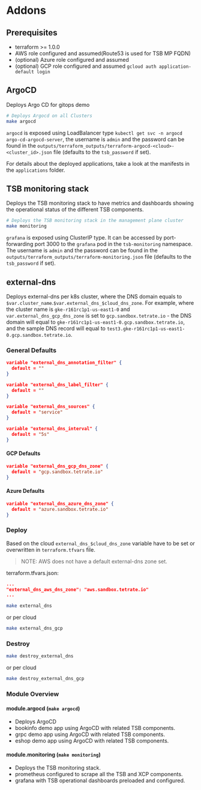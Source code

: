 # Addons

## Prerequisites

* terraform >= 1.0.0
* AWS role configured and assumed(Route53 is used for TSB MP FQDN)
* (optional) Azure role configured and assumed
* (optional) GCP role configured and assumed  `gcloud auth application-default login`

## ArgoCD

Deploys Argo CD for gitops demo

```bash
# Deploys Argocd on all Clusters
make argocd
```

`argocd` is exposed using LoadBalancer type `kubectl get svc -n argocd argo-cd-argocd-server`, the username is `admin`
and the password can be found in the `outputs/terraform_outputs/terraform-argocd-<cloud>-<cluster_id>.json` file
(defaults to the `tsb_password` if set).

For details about the deployed applications, take a look at the manifests in the `applications` folder.

## TSB monitoring stack

Deploys the TSB monitoring stack to have metrics and dashboards showing the operational status
of the different TSB components.

```bash
# Deploys the TSB monitoring stack in the management plane cluster
make monitoring
```

`grafana` is exposed using ClusterIP type. It can be accessed by port-forwarding port 3000 to the `grafana` pod
in the `tsb-monitoring` namespace. The username is `admin` and the password can be found in the
`outputs/terraform_outputs/terraform-monitoring.json` file (defaults to the `tsb_password` if set).

## external-dns 

Deploys external-dns per k8s cluster, where the DNS domain equals to `$var.cluster_name`.`$var.external_dns_$cloud_dns_zone`.
For example, where the cluster name is `gke-r161rc1p1-us-east1-0` and `var.external_dns_gcp_dns_zone` is set to `gcp.sandbox.tetrate.io` - the DNS domain will equal to `gke-r161rc1p1-us-east1-0.gcp.sandbox.tetrate.io`, and the sample DNS record will equal to `test3.gke-r161rc1p1-us-east1-0.gcp.sandbox.tetrate.io`.

### General Defaults 

```json
variable "external_dns_annotation_filter" {
  default = ""
}

variable "external_dns_label_filter" {
  default = ""
}

variable "external_dns_sources" {
  default = "service"
}

variable "external_dns_interval" {
  default = "5s"
}
```

#### GCP Defaults

```json
variable "external_dns_gcp_dns_zone" {
  default = "gcp.sandbox.tetrate.io"
}
```

#### Azure Defaults

```json
variable "external_dns_azure_dns_zone" {
  default = "azure.sandbox.tetrate.io"
}
```

### Deploy

Based on the cloud `external_dns_$cloud_dns_zone` variable have to be set or overwritten in `terraform.tfvars` file.
> NOTE:  AWS does not have a default external-dns zone set.

terraform.tfvars.json:
```json
...
"external_dns_aws_dns_zone": "aws.sandbox.tetrate.io"
...
```

```bash
make external_dns
```

or per cloud

```bash
make external_dns_gcp
```

### Destroy

```bash
make destroy_external_dns
```

or per cloud

```bash
make destroy_external_dns_gcp
```

### Module Overview

#### module.argocd (`make argocd`)
* Deploys ArgoCD
* bookinfo demo app using ArgoCD with related TSB components.
* grpc demo app using ArgoCD with related TSB components.
* eshop demo app using ArgoCD with related TSB components.

#### module.monitoring (`make monitoring`)
* Deploys the TSB monitoring stack.
* prometheus configured to scrape all the TSB and XCP components.
* grafana with TSB operational dashboards preloaded and configured.
